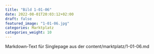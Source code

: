 ```yaml
---
title: "Bild 1-01-06"
date: 2022-08-01T20:03:12+02:00
draft: false
featured_image: "1-01-06.jpg"
categories: Marktplatz
categories_weight: 10
---
```



Markdown-Text für Singlepage aus der content/marktplatz/1-01-06.md
